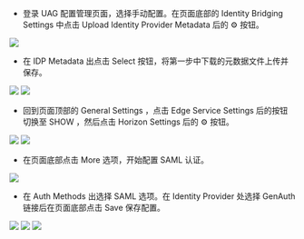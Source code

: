 <IntegrationDetailCard :title="`UAG 配置 SAML 认证`">

- 登录 UAG 配置管理页面，选择手动配置。在页面底部的 Identity Bridging Settings 中点击 Upload Identity Provider Metadata 后的 ⚙ 按钮。

![](~@imagesZhCn/integration/vmware_horizon/2-1.png)

- 在 IDP Metadata 出点击 Select 按钮，将第一步中下载的元数据文件上传并保存。

![](~@imagesZhCn/integration/vmware_horizon/2-2.png)
![](~@imagesZhCn/integration/vmware_horizon/2-3.png)

- 回到页面顶部的 General Settings ，点击 Edge Service Settings 后的按钮切换至 SHOW ，然后点击 Horizon Settings 后的 ⚙ 按钮。

![](~@imagesZhCn/integration/vmware_horizon/2-4.png)
![](~@imagesZhCn/integration/vmware_horizon/2-5.png)

- 在页面底部点击 More 选项，开始配置 SAML 认证。

![](~@imagesZhCn/integration/vmware_horizon/2-6.png)

- 在 Auth Methods 出选择 SAML 选项。在 Identity Provider 处选择 GenAuth 链接后在页面底部点击 Save 保存配置。

![](~@imagesZhCn/integration/vmware_horizon/2-7.png)
![](~@imagesZhCn/integration/vmware_horizon/2-8.png)
![](~@imagesZhCn/integration/vmware_horizon/2-9.png)

</IntegrationDetailCard>
